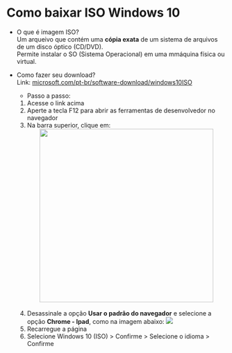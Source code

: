 # Como baixar ISO Windows 10

- O que é imagem ISO? <br>
  Um arqueivo que contém uma **cópia exata** de um sistema de arquivos de um disco óptico (CD/DVD).<br>
  Permite instalar o SO (Sistema Operacional) em uma mmáquina física ou virtual.

- Como fazer seu download?<br>
  Link: [microsoft.com/pt-br/software-download/windows10ISO](https://www.microsoft.com/pt-br/software-download/windows10ISO)<br>
  -  Passo  a  passo:
  1.  Acesse o link acima
  2.  Aperte a tecla F12 para abrir as ferramentas de desenvolvedor no navegador
  3.  Na barra superior, clique em:
<img src="https://github.com/user-attachments/assets/d67450ea-a6da-4116-9995-c671ca36b70c"
width="400" style="display: block; margin: auto;"><br>
    4. Desassinale a opção **Usar o padrão do navegador** e selecione a opção **Chrome - Ipad**, como na imagem abaixo:
<img src="https://github.com/user-attachments/assets/7969e3f2-ac4a-43ba-8789-1d73c9813a69"><br>
    5. Recarregue a página
    6. Selecione Windows 10 (ISO) > Confirme > Selecione o idioma > Confirme
  
    
